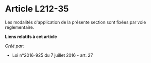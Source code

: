 # Article L212-35

Les modalités d'application de la présente section sont fixées par voie réglementaire.

**Liens relatifs à cet article**

_Créé par_:

  - Loi n°2016-925 du 7 juillet 2016 - art. 27
